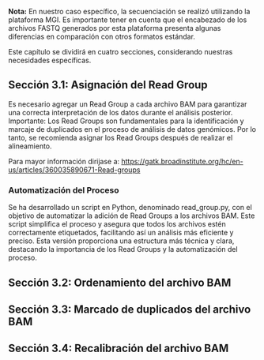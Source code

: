 **Nota:** En nuestro caso específico, la secuenciación se realizó utilizando la plataforma MGI. Es importante tener en cuenta que el encabezado de los archivos FASTQ generados por esta plataforma presenta algunas diferencias en comparación con otros formatos estándar.

Este capítulo se dividirá en cuatro secciones, considerando nuestras necesidades específicas.

## Sección 3.1: Asignación del Read Group

Es necesario agregar un Read Group a cada archivo BAM para garantizar una correcta interpretación de los datos durante el análisis posterior.
Importante: Los Read Groups son fundamentales para la identificación y marcaje de duplicados en el proceso de análisis de datos genómicos. Por lo tanto, se recomienda asignar los Read Groups después de realizar el alineamiento.

Para mayor información dirijase a: https://gatk.broadinstitute.org/hc/en-us/articles/360035890671-Read-groups

### Automatización del Proceso
Se ha desarrollado un script en Python, denominado read_group.py, con el objetivo de automatizar la adición de Read Groups a los archivos BAM. Este script simplifica el proceso y asegura que todos los archivos estén correctamente etiquetados, facilitando así un análisis más eficiente y preciso. Esta versión proporciona una estructura más técnica y clara, destacando la importancia de los Read Groups y la automatización del proceso.


## Sección 3.2: Ordenamiento del archivo BAM

## Sección 3.3: Marcado de duplicados del archivo BAM

## Sección 3.4: Recalibración del archivo BAM

